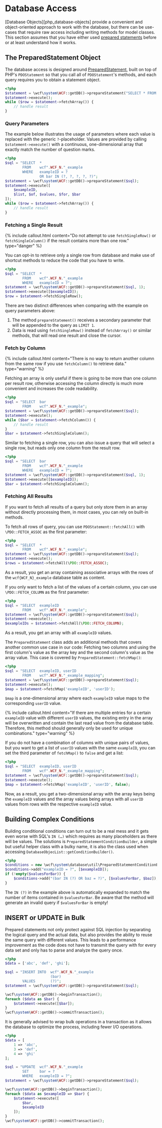 # Database Access

[Database Objects][php_database-objects] provide a convenient and object-oriented approach to work with the database, but there can be use-cases that require raw access including writing methods for model classes. This section assumes that you have either used [prepared statements](https://en.wikipedia.org/wiki/Prepared_statement) before or at least understand how it works.

## The PreparedStatement Object

The database access is designed around [PreparedStatement](https://github.com/WoltLab/WCF/blob/master/wcfsetup/install/files/lib/system/database/statement/PreparedStatement.class.php), built on top of PHP's `PDOStatement` so that you call all of `PDOStatement`'s methods, and each query requires you to obtain a statement object.

```php
<?php
$statement = \wcf\system\WCF::getDB()->prepareStatement("SELECT * FROM wcf".WCF_N."_example");
$statement->execute();
while ($row = $statement->fetchArray()) {
    // handle result
}
```

### Query Parameters

The example below illustrates the usage of parameters where each value is replaced with the generic `?`-placeholder. Values are provided by calling `$statement->execute()` with a continuous, one-dimensional array that exactly match the number of question marks.

```php
<?php
$sql = "SELECT  *
        FROM    wcf".WCF_N."_example
        WHERE   exampleID = ?
                OR bar IN (?, ?, ?, ?, ?)";
$statement = \wcf\system\WCF::getDB()->prepareStatement($sql);
$statement->execute([
    $exampleID,
    $list, $of, $values, $for, $bar
]);
while ($row = $statement->fetchArray()) {
    // handle result
}
```

### Fetching a Single Result

{% include callout.html content="Do not attempt to use `fetchSingleRow()` or `fetchSingleColumn()` if the result contains more than one row." type="danger" %}

You can opt-in to retrieve only a single row from database and make use of shortcut methods to reduce the code that you have to write.

```php
<?php
$sql = "SELECT  *
        FROM    wcf".WCF_N."_example
        WHERE   exampleID = ?";
$statement = \wcf\system\WCF::getDB()->prepareStatement($sql, 1);
$statement->execute([$exampleID]);
$row = $statement->fetchSingleRow();
```

There are two distinct differences when comparing with the example on query parameters above:

1. The method `prepareStatement()` receives a secondary parameter that will be appended to the query as `LIMIT 1`.
2. Data is read using `fetchSingleRow()` instead of `fetchArray()` or similar methods, that will read one result and close the cursor.

### Fetch by Column

{% include callout.html content="There is no way to return another column from the same row if you use `fetchColumn()` to retrieve data." type="warning" %}

Fetching an array is only useful if there is going to be more than one column per result row, otherwise accessing the column directly is much more convenient and increases the code readability.

```php
<?php
$sql = "SELECT  bar
        FROM    wcf".WCF_N."_example";
$statement = \wcf\system\WCF::getDB()->prepareStatement($sql);
$statement->execute();
while ($bar = $statement->fetchColumn()) {
    // handle result
}
$bar = $statement->fetchSingleColumn();
```

Similar to fetching a single row, you can also issue a query that will select a single row, but reads only one column from the result row.

```php
<?php
$sql = "SELECT  bar
        FROM    wcf".WCF_N."_example
        WHERE   exampleID = ?";
$statement = \wcf\system\WCF::getDB()->prepareStatement($sql, 1);
$statement->execute([$exampleID]);
$bar = $statement->fetchSingleColumn();
```

### Fetching All Results

If you want to fetch all results of a query but only store them in an array without directly processing them, in most cases, you can rely on built-in methods.

To fetch all rows of query, you can use `PDOStatement::fetchAll()` with `\PDO::FETCH_ASSOC` as the first parameter:

```php
<?php
$sql = "SELECT  *
        FROM    wcf".WCF_N."_example";
$statement = \wcf\system\WCF::getDB()->prepareStatement($sql);
$statement->execute();
$rows = $statement->fetchAll(\PDO::FETCH_ASSOC);
```

As a result, you get an array containing associative arrays with the rows of the `wcf{WCF_N}_example` database table as content.

If you only want to fetch a list of the values of a certain column, you can use `\PDO::FETCH_COLUMN` as the first parameter:

```php
<?php
$sql = "SELECT  exampleID
        FROM    wcf".WCF_N."_example";
$statement = \wcf\system\WCF::getDB()->prepareStatement($sql);
$statement->execute();
$exampleIDs = $statement->fetchAll(\PDO::FETCH_COLUMN);
```

As a result, you get an array with all `exampleID` values.

The `PreparedStatement` class adds an additional methods that covers another common use case in our code:
Fetching two columns and using the first column's value as the array key and the second column's value as the array value.
This case is covered by `PreparedStatement::fetchMap()`:

```php
<?php
$sql = "SELECT  exampleID, userID
        FROM    wcf".WCF_N."_example_mapping";
$statement = \wcf\system\WCF::getDB()->prepareStatement($sql);
$statement->execute();
$map = $statement->fetchMap('exampleID', 'userID');
```

`$map` is a one-dimensional array where each `exampleID` value maps to the corresponding `userID` value.

{% include callout.html content="If there are multiple entries for a certain `exampleID` value with different `userID` values, the existing entry in the array will be overwritten and contain the last read value from the database table. Therefore, this method should generally only be used for unique combinations." type="warning" %}

If you do not have a combination of columns with unique pairs of values, but you want to get a list of `userID` values with the same `exampleID`, you can set the third parameter of `fetchMap()` to `false` and get a list:

```php
<?php
$sql = "SELECT  exampleID, userID
        FROM    wcf".WCF_N."_example_mapping";
$statement = \wcf\system\WCF::getDB()->prepareStatement($sql);
$statement->execute();
$map = $statement->fetchMap('exampleID', 'userID', false);
```

Now, as a result, you get a two-dimensional array with the array keys being the `exampleID` values and the array values being arrays with all `userID` values from rows with the respective `exampleID` value.



## Building Complex Conditions

Building conditional conditions can turn out to be a real mess and it gets even worse with SQL's `IN (…)` which requires as many placeholders as there will be values. The solutions is `PreparedStatementConditionBuilder`, a simple but useful helper class with a bulky name, it is also the class used when accessing `DatabaseObjecList::getConditionBuilder()`.

```php
<?php
$conditions = new \wcf\system\database\util\PreparedStatementConditionBuilder();
$conditions->add("exampleID = ?", [$exampleID]);
if (!empty($valuesForBar)) {
    $conditions->add("(bar IN (?) OR baz = ?)", [$valuesForBar, $baz]);
}
```

The `IN (?)` in the example above is automatically expanded to match the number of items contained in `$valuesForBar`. Be aware that the method will generate an invalid query if `$valuesForBar` is empty!

## INSERT or UPDATE in Bulk

Prepared statements not only protect against SQL injection by separating the logical query and the actual data, but also provides the ability to reuse the same query with different values. This leads to a performance improvement as the code does not have to transmit the query with for every data set and only has to parse and analyze the query once.

```php
<?php
$data = ['abc', 'def', 'ghi'];

$sql = "INSERT INTO  wcf".WCF_N."_example
                     (bar)
        VALUES       (?)";
$statement = \wcf\system\WCF::getDB()->prepareStatement($sql);

\wcf\system\WCF::getDB()->beginTransaction();
foreach ($data as $bar) {
    $statement->execute([$bar]);
}
\wcf\system\WCF::getDB()->commitTransaction();
```

It is generally advised to wrap bulk operations in a transaction as it allows the database to optimize the process, including fewer I/O operations.

```php
<?php
$data = [
    1 => 'abc',
    3 => 'def',
    4 => 'ghi'
];

$sql = "UPDATE  wcf".WCF_N."_example
        SET     bar = ?
        WHERE   exampleID = ?";
$statement = \wcf\system\WCF::getDB()->prepareStatement($sql);

\wcf\system\WCF::getDB()->beginTransaction();
foreach ($data as $exampleID => $bar) {
    $statement->execute([
        $bar,
        $exampleID
    ]);
}
\wcf\system\WCF::getDB()->commitTransaction();
```
